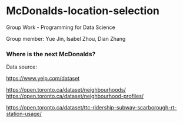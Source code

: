 # McDonalds-location-selection
Group Work - Programming for Data Science

Group member: Yue Jin, Isabel Zhou, Dian Zhang

### Where is the next McDonalds?
Data source:

https://www.yelp.com/dataset

https://open.toronto.ca/dataset/neighbourhoods/ https://open.toronto.ca/dataset/neighbourhood-profiles/

https://open.toronto.ca/dataset/ttc-ridership-subway-scarborough-rt-station-usage/
